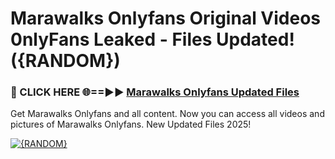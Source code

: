 # Marawalks Onlyfans Original Videos 0nlyFans Leaked - Files Updated! ({RANDOM})

<h3>🔴 CLICK HERE 🌐==►► <a href="https://betterlinks.top/A2PfLJ" rel="nofollow">Marawalks Onlyfans Updated Files</a></h3>

Get Marawalks Onlyfans and all content. Now you can access all videos and pictures of Marawalks Onlyfans. New Updated Files 2025!

[![{RANDOM}](https://i.imgur.com/ppqm5kG.gif)](https://betterlinks.top/A2PfLJ)
